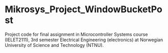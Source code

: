 # Mikrosys_Project_WindowBucketPost
Project code for final assignment in Microcontroller Systems course (IELET2111), 3rd semester Electrical Engineering (electronics) at Norwegian University of Science and Technology (NTNU).
